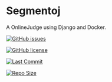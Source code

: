 # Segmentoj
A OnlineJudge using Django and Docker.

[![GitHub issues](https://img.shields.io/github/issues/szdytom/segmentoj)](https://github.com/szdytom/segmentoj/issues)

[![GitHub license](https://img.shields.io/github/license/szdytom/segmentoj)](https://github.com/szdytom/segmentoj/blob/master/LICENSE)

[![Last Commit](https://img.shields.io/github/last-commit/szdytom/segmentoj)](https://github.com/szdytom/segmentoj/)

[![Repo Size](https://img.shields.io/github/repo-size/szdytom/segmentoj)](https://github.com/szdytom/segmentoj/)